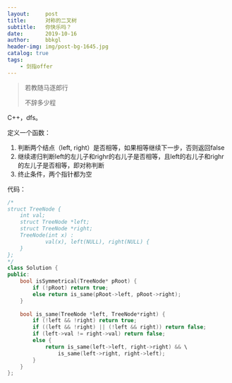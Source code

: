```yaml
---
layout:     post
title:      对称的二叉树
subtitle:   你快乐吗？
date:       2019-10-16
author:     bbkgl
header-img: img/post-bg-1645.jpg
catalog: true
tags:
    - 剑指offer
---
```


> 若教随马逐郎行
>
> 不辞多少程

C++，dfs。

定义一个函数：

1. 判断两个结点（left, right）是否相等，如果相等继续下一步，否则返回false
2. 继续递归判断left的左儿子和righr的右儿子是否相等，且left的右儿子和righr的左儿子是否相等，即对称判断
3. 终止条件，两个指针都为空

代码：

```cpp
/*
struct TreeNode {
    int val;
    struct TreeNode *left;
    struct TreeNode *right;
    TreeNode(int x) :
            val(x), left(NULL), right(NULL) {
    }
};
*/
class Solution {
public:
    bool isSymmetrical(TreeNode* pRoot) {
        if (!pRoot) return true;
        else return is_same(pRoot->left, pRoot->right);
    }
    
    bool is_same(TreeNode *left, TreeNode*right) {
        if (!left && !right) return true;
        if ((left && !right) || (!left && right)) return false;
        if (left->val != right->val) return false;
        else {
            return is_same(left->left, right->right) && \
                is_same(left->right, right->left);
        }
    }
};
```


